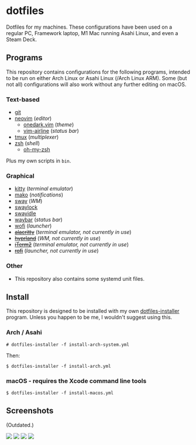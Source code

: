 # dotfiles

Dotfiles for my machines. These configurations have been used on a regular PC, Framework laptop, M1 Mac running Asahi Linux, and even a Steam Deck. 

## Programs

This repository contains configurations for the following programs, intended to be run on either Arch Linux or Asahi Linux (/Arch Linux ARM). Some (but not all) configurations will also work without any further editing on macOS.

### Text-based

* [git](https://git-scm.com/)
* [neovim](https://neovim.io/) (*editor*)
    * [onedark.vim](https://github.com/joshdick/onedark.vim) (*theme*)
    * [vim-airline](https://github.com/vim-airline/vim-airline) (*status bar*)
* [tmux](https://github.com/tmux/tmux) (*multiplexer*)
* [zsh](https://www.zsh.org/) (*shell*)
    * [oh-my-zsh](https://github.com/ohmyzsh/ohmyzsh)

Plus my own scripts in `bin`.

### Graphical

* [kitty](https://sw.kovidgoyal.net/kitty/) (*terminal emulator*)
* [mako](https://github.com/emersion/mako) (*notifications*)
* [sway](https://swaywm.org/) (*WM*)
* [swaylock](https://github.com/swaywm/swaylock)
* [swayidle](https://github.com/swaywm/swayidle)
* [waybar](https://github.com/Alexays/Waybar) (*status bar*)
* [wofi](https://sr.ht/~scoopta/wofi/) (*launcher*)
* ~~[alacritty](https://alacritty.org/)~~ (*terminal emulator, not currently in use*)
* ~~[hyprland](https://hyprland.org/)~~ (*WM, not currently in use*)
* ~~[iTerm2](https://iterm2.com/)~~ (*terminal emulator, not currently in use*)
* ~~[rofi](https://github.com/davatorium/rofi)~~ (*launcher, not currently in use*)

### Other

* This repository also contains some systemd unit files.

## Install

This repository is designed to be installed with my own [dotfiles-installer](https://github.com/LMBishop/dotfiles-installer) program. Unless you happen to be me, I wouldn't suggest using this.

### Arch / Asahi

```
# dotfiles-installer -f install-arch-system.yml
```

Then:

```
$ dotfiles-installer -f install-arch.yml
```

### macOS - requires the Xcode command line tools

```
$ dotfiles-installer -f install-macos.yml
```

## Screenshots
(Outdated.)

![](https://i.imgur.com/g6X81bT.png)
![](https://i.imgur.com/V1agzcF.png)
![](https://i.imgur.com/I08qlCp.png)
![](https://i.imgur.com/rBTh9WD.png)
